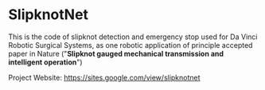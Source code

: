 # SlipknotNet

This is the code of slipknot detection and emergency stop used for Da Vinci Robotic Surgical Systems, as one robotic application of principle accepted paper in Nature ("**Slipknot gauged mechanical transmission and intelligent operation**")
 
Project Website: https://sites.google.com/view/slipknotnet
